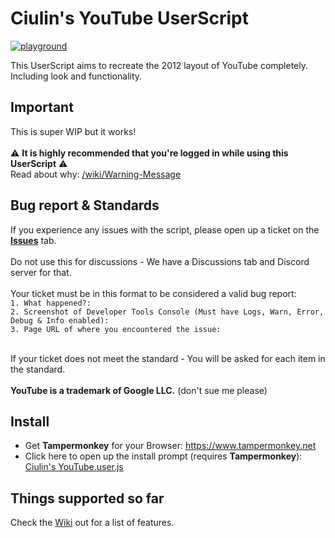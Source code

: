 # Ciulin's YouTube UserScript
[![playground](https://discordapp.com/api/guilds/996349883663523881/widget.png?style=shield)](https://discord.gg/cs6ccRKmjx)

This UserScript aims to recreate the 2012 layout of YouTube completely. Including look and functionality.

## Important
This is super WIP but it works!<br/><br/>
⚠️ **It is highly recommended that you're logged in while using this UserScript** ⚠️<br/>
Read about why: [/wiki/Warning-Message](https://github.com/ciulinuwu/ciulin-s-youtube/wiki/Warning-Message)

## Bug report & Standards
If you experience any issues with the script, please open up a ticket on the [**Issues**](https://github.com/ciulinuwu/ciulin-s-youtube/issues/new/choose) tab.</br></br>
Do not use this for discussions - We have a Discussions tab and Discord server for that.</br></br>
Your ticket must be in this format to be considered a valid bug report:</br>
`1. What happened?:`</br>
`2. Screenshot of Developer Tools Console (Must have Logs, Warn, Error, Debug & Info enabled):`</br>
`3. Page URL of where you encountered the issue:`</br></br>

If your ticket does not meet the standard - You will be asked for each item in the standard.</br></br>
**YouTube is a trademark of Google LLC.** (don't sue me please)

## Install
- Get **Tampermonkey** for your Browser: https://www.tampermonkey.net<br/>
- Click here to open up the install prompt (requires **Tampermonkey**): [Ciulin's YouTube.user.js](https://github.com/ciulinuwu/ciulin-s-youtube/raw/main/Ciulin's%20YouTube.user.js)

## Things supported so far
Check the [Wiki](https://github.com/ciulinuwu/ciulin-s-youtube/wiki/) out for a list of features.
